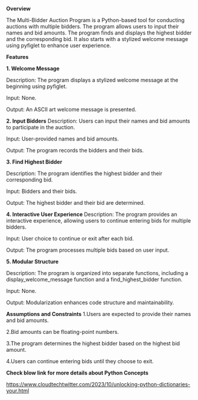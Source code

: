 ****Overview****

The Multi-Bidder Auction Program is a Python-based tool for conducting auctions with multiple bidders. The program allows users to input their names and bid amounts. The program finds and displays the highest bidder and the corresponding bid. It also starts with a stylized welcome message using pyfiglet to enhance user experience.

**Features**

**1. Welcome Message**

Description: The program displays a stylized welcome message at the beginning using pyfiglet.

Input: None.

Output: An ASCII art welcome message is presented.

**2. Input Bidders**
Description: Users can input their names and bid amounts to participate in the auction.

Input: User-provided names and bid amounts.

Output: The program records the bidders and their bids.

**3. Find Highest Bidder**

Description: The program identifies the highest bidder and their corresponding bid.

Input: Bidders and their bids.

Output: The highest bidder and their bid are determined.

**4. Interactive User Experience**
Description: The program provides an interactive experience, allowing users to continue entering bids for multiple bidders.

Input: User choice to continue or exit after each bid.

Output: The program processes multiple bids based on user input.

**5. Modular Structure**

Description: The program is organized into separate functions, including a display_welcome_message function and a find_highest_bidder function.

Input: None.

Output: Modularization enhances code structure and maintainability.

**Assumptions and Constraints**
1.Users are expected to provide their names and bid amounts.

2.Bid amounts can be floating-point numbers.

3.The program determines the highest bidder based on the highest bid amount.

4.Users can continue entering bids until they choose to exit.

****Check blow link for more details about Python Concepts****

https://www.cloudtechtwitter.com/2023/10/unlocking-python-dictionaries-your.html
